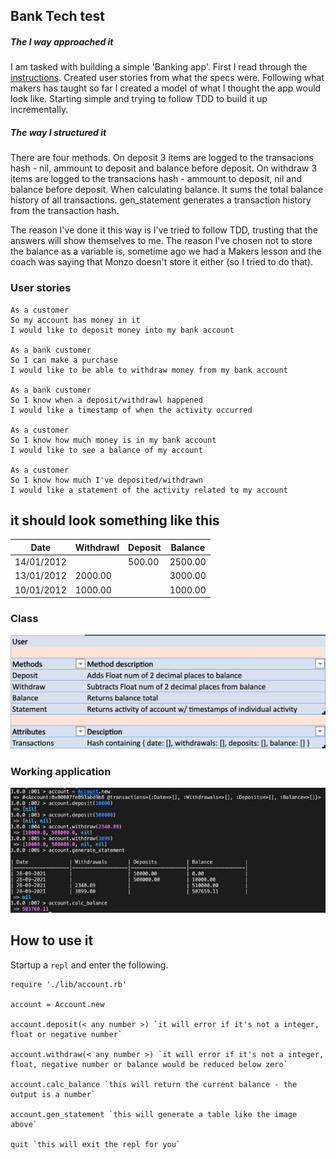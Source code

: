 ## Bank Tech test

##### The I way approached it

I am tasked with building a simple 'Banking app'.
First I read through the [instructions](https://github.com/makersacademy/course/blob/main/individual_challenges/bank_tech_test.md).
Created user stories from what the specs were.
Following what makers has taught so far I created a model of what I thought the app would look like.
Starting simple and trying to follow TDD to build it up incrementally.

##### The way I structured it

There are four methods.
On deposit 3 items are logged to the transacions hash - nil, ammount to deposit and balance before deposit.
On withdraw 3 items are logged to the transacions hash -  ammount to deposit, nil and balance before deposit.
When calculating balance. It sums the total balance history of all transactions.
gen_statement generates a transaction history from the transaction hash.

The reason I've done it this way is I've tried to follow TDD, trusting that the answers will show themselves to me.
The reason I've chosen not to store the balance as a variable is, sometime ago we had a Makers lesson and the coach
was saying that Monzo doesn't store it either (so I tried to do that).

### User stories

````
As a customer
So my account has money in it
I would like to deposit money into my bank account

As a bank customer
So I can make a purchase
I would like to be able to withdraw money from my bank account

As a bank customer
So I know when a deposit/withdrawl happened
I would like a timestamp of when the activity occurred

As a customer
So I know how much money is in my bank account
I would like to see a balance of my account

As a customer
So I know how much I've deposited/withdrawn
I would like a statement of the activity related to my account
````
## it should look something like this

| Date               | Withdrawl          | Deposit            | Balance            |
|--------------------|--------------------|--------------------|--------------------|
| 14/01/2012         |                    | 500.00             | 2500.00            |
| 13/01/2012         | 2000.00            |                    | 3000.00            |
| 10/01/2012         | 1000.00            |                    | 1000.00            |

### Class

![User class](screenshots/class_model.png)

### Working application

![Working application](screenshots/working_app.png)

## How to use it

Startup a `repl` and enter the following.
````
require './lib/account.rb'

account = Account.new

account.deposit(< any number >) `it will error if it's not a integer, float or negative number`

account.withdraw(< any number >) `it will error if it's not a integer, float, negative number or balance would be reduced below zero`

account.calc_balance `this will return the current balance - the output is a number`

account.gen_statement `this will generate a table like the image above`

quit `this will exit the repl for you`

````

